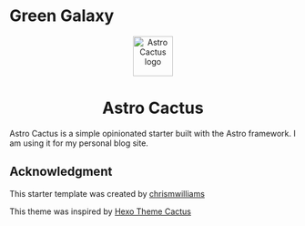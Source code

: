 # Green Galaxy

<div align="center">
  <img alt="Astro Cactus logo" src="https://github.com/chrismwilliams/astro-theme-cactus/assets/12715988/85aa0d3c-ef6a-44e2-954d-ef035b4f4315" width="70" />
</div>
<h1 align="center">
  Astro Cactus
</h1>

Astro Cactus is a simple opinionated starter built with the Astro framework. I am using it for my personal blog site.


## Acknowledgment

This starter template was created by [chrismwilliams](https://github.com/chrismwilliams/astro-theme-cactus)

This theme was inspired by [Hexo Theme Cactus](https://github.com/probberechts/hexo-theme-cactus)